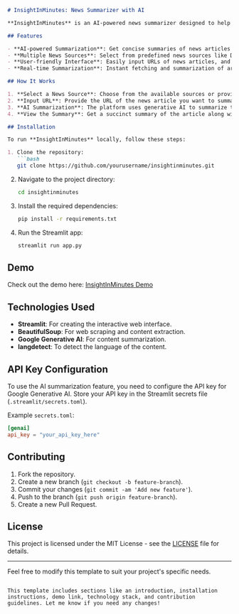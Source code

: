 ```markdown
# InsightInMinutes: News Summarizer with AI

**InsightInMinutes** is an AI-powered news summarizer designed to help you quickly grasp the key points of news articles. By leveraging advanced generative AI, it fetches and summarizes content from various news sources while maintaining the original tone and language.

## Features

- **AI-powered Summarization**: Get concise summaries of news articles with a focus on preserving the original language and tone.
- **Multiple News Sources**: Select from predefined news sources like Daily Prothom Alo, The Daily Star, DW, and more, or input a custom source.
- **User-friendly Interface**: Easily input URLs of news articles, and the platform will do the rest.
- **Real-time Summarization**: Instant fetching and summarization of articles using cutting-edge AI technology.

## How It Works

1. **Select a News Source**: Choose from the available sources or provide your own custom CSS class if the source is not listed.
2. **Input URL**: Provide the URL of the news article you want to summarize.
3. **AI Summarization**: The platform uses generative AI to summarize the content while keeping the original language and tone intact.
4. **View the Summary**: Get a succinct summary of the article along with the headline.

## Installation

To run **InsightInMinutes** locally, follow these steps:

1. Clone the repository:
   ```bash
   git clone https://github.com/yourusername/insightinminutes.git
   ```

2. Navigate to the project directory:
   ```bash
   cd insightinminutes
   ```

3. Install the required dependencies:
   ```bash
   pip install -r requirements.txt
   ```

4. Run the Streamlit app:
   ```bash
   streamlit run app.py
   ```

## Demo

Check out the demo here: [InsightInMinutes Demo](https://insightinminutes.streamlit.app/?embed_options=dark_theme)

## Technologies Used

- **Streamlit**: For creating the interactive web interface.
- **BeautifulSoup**: For web scraping and content extraction.
- **Google Generative AI**: For content summarization.
- **langdetect**: To detect the language of the content.

## API Key Configuration

To use the AI summarization feature, you need to configure the API key for Google Generative AI. Store your API key in the Streamlit secrets file (`.streamlit/secrets.toml`).

Example `secrets.toml`:
```toml
[genai]
api_key = "your_api_key_here"
```

## Contributing

1. Fork the repository.
2. Create a new branch (`git checkout -b feature-branch`).
3. Commit your changes (`git commit -am 'Add new feature'`).
4. Push to the branch (`git push origin feature-branch`).
5. Create a new Pull Request.

## License

This project is licensed under the MIT License - see the [LICENSE](LICENSE) file for details.

---

Feel free to modify this template to suit your project's specific needs.
```

This template includes sections like an introduction, installation instructions, demo link, technology stack, and contribution guidelines. Let me know if you need any changes!
